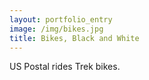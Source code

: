 ```yaml
---
layout: portfolio_entry
image: /img/bikes.jpg
title: Bikes, Black and White
---
```

US Postal rides Trek bikes.